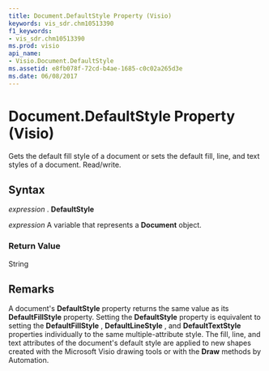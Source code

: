 ```yaml
---
title: Document.DefaultStyle Property (Visio)
keywords: vis_sdr.chm10513390
f1_keywords:
- vis_sdr.chm10513390
ms.prod: visio
api_name:
- Visio.Document.DefaultStyle
ms.assetid: e8fb078f-72cd-b4ae-1685-c0c02a265d3e
ms.date: 06/08/2017
---
```



# Document.DefaultStyle Property (Visio)

Gets the default fill style of a document or sets the default fill, line, and text styles of a document. Read/write.


## Syntax

 _expression_ . **DefaultStyle**

 _expression_ A variable that represents a **Document** object.


### Return Value

String


## Remarks

A document's  **DefaultStyle** property returns the same value as its **DefaultFillStyle** property. Setting the **DefaultStyle** property is equivalent to setting the **DefaultFillStyle** , **DefaultLineStyle** , and **DefaultTextStyle** properties individually to the same multiple-attribute style. The fill, line, and text attributes of the document's default style are applied to new shapes created with the Microsoft Visio drawing tools or with the **Draw** methods by Automation.


